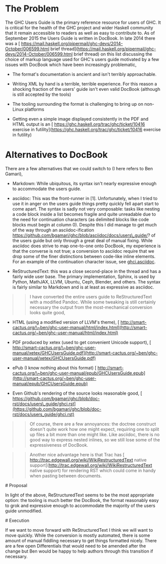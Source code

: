 # The Problem



The GHC Users Guide is the primary reference resource for users of GHC. It is critical for the health of the GHC project and wider Haskell community that it remain accessible to readers as well as easy to contribute to.
As of September 2015 the Users Guide is written in DocBook.
In late 2014 there was a [
https://mail.haskell.org/pipermail/ghc-devs/2014-October/006599.html brief thread](https://mail.haskell.org/pipermail/ghc-devs/2014-October/006599.html brief thread) on this list discussing the
choice of markup language used for GHC's users guide motivated by a few issues with DocBook which have been increasingly problematic,


- The format's documentation is ancient and isn't terribly approachable.

- Writing XML by hand is a terrible, terrible experience. For this reason a shocking fraction of the users' guide isn't even valid DocBook (although is still accepted by the tools)

- The tooling surrounding the format is challenging to bring up on non-Linux platforms

- Getting even a simple image displayed consistently in the PDF and HTML output is an [
  https://ghc.haskell.org/trac/ghc/ticket/10416 exercise in futility](https://ghc.haskell.org/trac/ghc/ticket/10416 exercise in futility)

# Alternatives to DocBook



There are a few alternatives that we could switch to (I here refers to Ben Gamari),


- Markdown: While ubiquitous, its syntax isn't nearly expressive enough to accommodate the users guide.

- asciidoc: This was the front-runner in \[1\]. Unfortunately, when I tried to use it in anger on the users guide things pretty quickly fell apart start to come apart. The syntax is sadly not very composable: tasks like nesting a code block inside a list becomes fragile and quite unreadable due to the need for continuation characters (as delimited blocks like code blocks must begin at column 0).
  Despite this I did manage to get much of the way through an asciidoc-ification https://github.com/bgamari/ghc/blob/asciidoc/docs/users\_guide/? of the users guide but only through a great deal of manual fixing. While asciidoc does strive to map one-to-one onto DocBook, my experience is that the converse is not true; a conversion to asciidoc require that we drop some of the finer distinctions between code-like inline elements. For an example of the continuation character issue, see [
  ghci.asciidoc](https://github.com/bgamari/ghc/blame/asciidoc/docs/users_guide/ghci.asciidoc#L2162).

- ReStructuredText: this was a close second-place in the thread and has a fairly wide user base. The primary implementation, Sphinx, is used by Python, MathJAX, LLVM, Ubuntu, Ceph, Blender, and others. The syntax is fairly similar to Markdown and is at least as expressive as asciidoc.

>
> >
> >
> > I have converted the entire users guide to ReStructuredText with a modified Pandoc. While some tweaking is still certainly necessary the output from the most-mechanical conversion looks quite good,
> >
> >
>

- HTML (using a modified version of LLVM's theme), [
  http://smart-cactus.org/\~ben/ghc-user-manual/html/index.html](http://smart-cactus.org/~ben/ghc-user-manual/html/index.html)

- PDF produced by xetex (used to get convenient Unicode support), [
  http://smart-cactus.org/\~ben/ghc-user-manual/xetex/GHCUsersGuide.pdf](http://smart-cactus.org/~ben/ghc-user-manual/xetex/GHCUsersGuide.pdf)

- ePub (I know nothing about this format) [
  http://smart-cactus.org/\~ben/ghc-user-manual/epub/GHCUsersGuide.epub](http://smart-cactus.org/~ben/ghc-user-manual/epub/GHCUsersGuide.epub)

- Even Github's rendering of the source looks reasonable good, [
  https://github.com/bgamari/ghc/blob/doc-rst/docs/users\_guide/ghci.rst](https://github.com/bgamari/ghc/blob/doc-rst/docs/users_guide/ghci.rst)

>
> >
> >
> > Of course, there are a few annoyances: the doctree construct doesn't quite work how one might expect, requiring one to split up files a bit more than one might like. Like asciidoc, there is no good way to express nested inlines, so we still lose some of the expressiveness of DocBook.
> >
> >
>

>
> >
> >
> > Another nice advantage here is that Trac has [
> > http://trac.edgewall.org/wiki/WikiRestructuredText native support](http://trac.edgewall.org/wiki/WikiRestructuredText native support) for rendering RST which could come in handy when pasting between documents.
> >
> >
>


\# Proposal



In light of the above, ReStructuredText seems to be the most appropriate option: the tooling is much better the DocBook, the format reasonably easy to grok
and expressive enough to accommodate the majority of the users guide
unmodified.



\# Execution



If we want to move forward with ReStructuredText I think we will want to
move quickly. While the conversion is mostly automated, there is some
amount of manual fiddling necessary to get things formatted nicely.
There are a few open Differentials that would need to be amended after
the change but Ben would be happy to help authors through this transition if
necessary.


